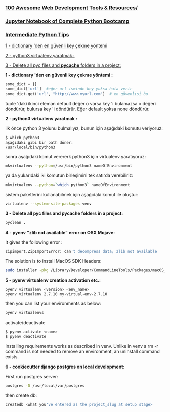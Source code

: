 ### [100 Awesome Web Development Tools & Resources/](http://www.edumobile.org/web-development/100-awesome-web-development-tools-and-resources/)


### [Jupyter Notebook of Complete Python Bootcamp](http://nbviewer.jupyter.org/github/jmportilla/Complete-Python-Bootcamp/tree/master/)

### [Intermediate Python Tips](http://book.pythontips.com/en/latest/index.html)

[1 - dictionary 'den en güvenli key çekme yöntemi](#1)

[2 - python3 virtualenv yaratmak :](#2)

[3 - Delete all pyc files and __pycache__ folders in a project:](#3)


**<a name='1'></a>1 - dictionary 'den en güvenli key çekme yöntemi :**

```python
some_dict = {}
some_dict['url']  #eğer url isminde key yoksa hata verir 
some_dict.get('url', "http://www.myurl.com")  # en güvenlisi bu
```

tuple 'daki ikinci eleman default değer o varsa key 'i bulamazsa
o değeri döndürür, bulursa key 'i döndürür. Eğer default yoksa
none döndürür.

**<a name='2'></a>2 - python3 virtualenv yaratmak :**

ilk önce python 3 yolunu bulmalıyız, bunun için aşağıdaki komutu veriyoruz:

```sh
$ which python3
aşağıdaki gibi bir path döner:
/usr/local/bin/python3
```

sonra aşağıdaki komut verererk python3 için virtualenv yaratıyoruz:

```sh
mkvirtualenv --python=/usr/bin/python3 nameOfEnvironment
```

ya da yukarıdaki iki komutun birleşimini tek satırda verebiliriz:

```sh
mkvirtualenv --python=`which python3` nameOfEnvironment
```

sistem paketlerini kullanabilmek için aşağıdaki komut ile oluştur:

```sh
virtualenv --system-site-packages venv
```



**<a name='3'></a>3 - Delete all pyc files and __pycache__ folders in a project:**

```sh
pyclean .
```

**<a name='4'></a>4 - pyenv "zlib not available" error on OSX Mojave:**

It gives the following error :
```sh
zipimport.ZipImportError: can't decompress data; zlib not available
```

The solution is to install MacOS SDK Headers:

```sh
sudo installer -pkg /Library/Developer/CommandLineTools/Packages/macOS_SDK_headers_for_macOS_10.14.pkg -target /
```

**<a name='5'></a>5 - pyenv virtualenv creation activation etc.:**

```sh
pyenv virtualenv <version> <env_name>
pyenv virtualenv 2.7.10 my-virtual-env-2.7.10

```

then you can list your environments as below:

```sh
pyenv virtualenvs
```

activate/deactivate 

```sh
$ pyenv activate <name>
$ pyenv deactivate
```

Installing requirements works as described in venv. Unlike in venv a rm -r command is not needed to remove an environment, an uninstall command exists.

**<a name='6'></a>6 - cookiecutter django postgres on local development:**

First run postgres server:

```sh
postgres -D /usr/local/var/postgres
```

then create db:

```sh
createdb <what you've entered as the project_slug at setup stage>
```





